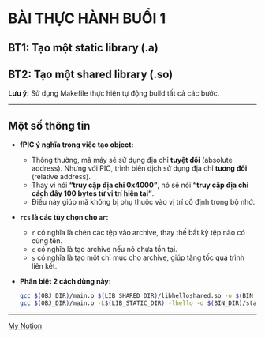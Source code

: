 # BÀI THỰC HÀNH BUỔI 1

## BT1: Tạo một static library (.a)
## BT2: Tạo một shared library (.so)

**Lưu ý:** Sử dụng Makefile thực hiện tự động build tất cả các bước.

---

## Một số thông tin

- **fPIC ý nghĩa trong việc tạo object:**
  - Thông thường, mã máy sẽ sử dụng địa chỉ **tuyệt đối** (absolute address). Nhưng với PIC, trình biên dịch sử dụng địa chỉ **tương đối** (relative address).
  - Thay vì nói **“truy cập địa chỉ 0x4000”**, nó sẽ nói **“truy cập địa chỉ cách đây 100 bytes từ vị trí hiện tại”**.
  - Điều này giúp mã không bị phụ thuộc vào vị trí cố định trong bộ nhớ.

- **`rcs` là các tùy chọn cho `ar`:**
  - `r` có nghĩa là chèn các tệp vào archive, thay thế bất kỳ tệp nào có cùng tên.
  - `c` có nghĩa là tạo archive nếu nó chưa tồn tại.
  - `s` có nghĩa là tạo một chỉ mục cho archive, giúp tăng tốc quá trình liên kết.

- **Phân biệt 2 cách dùng này:**
  ```sh
  gcc $(OBJ_DIR)/main.o $(LIB_SHARED_DIR)/libhelloshared.so -o $(BIN_DIR)/shared_libs
  gcc $(OBJ_DIR)/main.o -L$(LIB_STATIC_DIR) -lhello -o $(BIN_DIR)/static_libs

---

[My Notion](https://duancuahuynh.notion.site/lession-1-18f3529151088071bf44d92bd65da83c?pvs=4)
```